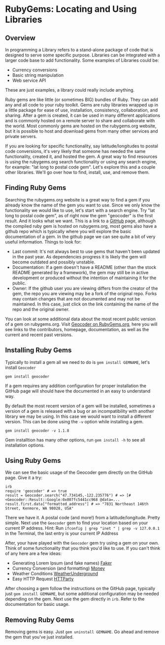 # RubyGems: Locating and Using Libraries

## Overview

In programming a Library refers to a stand-alone package of code that is designed to serve some specific purpose. Libraries can be integrated with a larger code base to add functionality. Some examples of Libraries could be:

- Currency conversions
- Basic string manipulation
- Web service API

These are just examples, a library could really include anything.

Ruby gems are like little (or sometimes BIG) bundles of Ruby. They can add any and all code to your ruby toolkit. Gems are ruby libraries wrapped up in a little package for ease of use, installation, consistency, collaboration, and sharing. After a gem is created, it can be used in many different applications and is commonly hosted on a remote server to share and collaborate with the world. Most commonly gems are hosted on the rubygems.org website, but it is possible to host and download gems from many other services and private servers.

If you are looking for specific functionality, say latitude/longitudes to postal code conversions, it's very likely that someone has needed the same functionality, created it, and hosted the gem. A great way to find resources is using the rubygems.org search functionality or using any search engine, for example: "lat long to postal code gem". Let's explore this and a couple other libraries. We'll go over how to find, install, use, and remove them.

## Finding Ruby Gems

Searching the rubygems.org website is a great way to find a gem if you already know the name of the gem you want to use. Since we only know the functionality we would like to use, let's start with a search engine. Try "lat long to postal code gem", as of right now the gem "geocoder" is the first result. And it looks what we want. This is a link to a [GitHub](https://github.com/alexreisner/geocoder) page, although the compiled ruby gem is hosted on rubygems.org, most gems also have a github repo which is typically where you will explore the basic documentation of a gem. In the github page we can see quite a bit of very useful information. Things to look for:

- Last commit: It's not always best to use gems that haven't been updated in the past year. As dependencies progress it is likely the gem will become outdated and possibly unstable.
- Documentation: If a gem doesn't have a README (other than the stock README generated by a framework), the gem may still be in active development or produced without the intention of maintaining it for the public.
- Owner: If the github user you are viewing differs from the creator of the gem, the repo you are viewing may be a fork of the original repo. Forks may contain changes that are not documented and may not be maintained. In this case, just click on the link containing the name of the repo and the original owner.

You can look at some additional data about the most recent public version of a gem on rubygems.org. Visit [Geocoder on RubyGems.org](https://rubygems.org/gems/geocoder), here you will see links to the contributors, homepage, documentation, as well as the current and recent past versions.

## Installing Ruby Gems

Typically to install a gem all we need to do is `gem install GEMNAME`, let's install `Geocoder` 

    gem install geocoder
    
If a gem requires any addition configuration for proper installation the GitHub page will should have the documented in an easy to understand way. 

By default the most recent version of a gem will be installed, sometimes a version of a gem is released with a bug or an incompatibility with another library we may be using. In this case we would want to install a different version. This can be done using the `-v` option while installing a gem.

    gem install geocoder -v 1.1.8
    
Gem installtion has many other options, run `gem install -h` to see all installation options.

## Using Ruby Gems

We can see the basic usage of the Geocoder gem directly on the GitHub page. Give it a try:

    irb
    require 'geocoder' # => true 
    result = Geocoder.search("47.734145,-122.235776") # => [#<Geocoder::Result::Google:0x007fc5441cc968 @data=...
    result.first.data["formatted_address"] # => "7831 Northeast 146th Street, Kenmore, WA 98028, USA" 
    
There we have it. A postal code (and more!) from a latitude/longitude. Pretty simple. Next use the `Geocoder` gem to find your location based on your current IP address. Hint: Run `ifconfig | grep "inet " | grep -v 127.0.0.1` in the Terminal, the last entry is your current IP Address

After, your have played with the `Geocoder` gem try using a gem on your own. Think of some functionality that you think you'd like to use. If you can't think of any here are a few ideas:

- Generating Lorem Ipsum (and fake names) [Faker](https://github.com/stympy/faker)
- Currency Conversion (and formatting) [Money](https://github.com/RubyMoney/money)
- Weather Conditions [WeatherUnderground](http://github.com/sdague/weather-underground.rb)
- Easy HTTP Request [HTTParty](https://www.google.com/search?client=safari&rls=en&q=httparty&ie=UTF-8&oe=UTF-8)

After choosing a gem follow the instructions on the GitHub page, typically just `gem install GEMNAME`, but some additional configuration may be needed depending on the gem. Next use the gem directly in `irb`. Refer to the documentation for basic usage.

## Removing Ruby Gems

Removing gems is easy. Just `gem uninstall GEMNAME`. Go ahead and remove the gem that you've just installed.